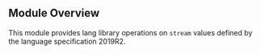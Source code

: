 ## Module Overview

This module provides lang library operations on `stream` values defined by the language specification 2019R2.
